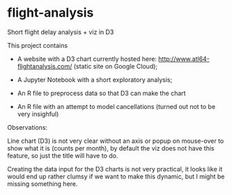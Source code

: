 # flight-analysis
Short flight delay analysis + viz in D3

This project contains

- A website with a D3 chart currently hosted here: http://www.atl64-flightanalysis.com/  (static site on Google Cloud);

- A Jupyter Notebook with a short exploratory analysis;

- An R file to preprocess data so that D3 can make the chart

- An R file with an attempt to model cancellations (turned out not to be very insighful)


Observations:

Line chart (D3) is not very clear without an axis or popup on mouse-over to show what it is (counts per month), by default the viz does not have this feature, so just the title will have to do.

Creating the data input for the D3 charts is not very practical, it looks like it would end up rather clumsy if we want to make this dynamic, but I might be missing something here.



